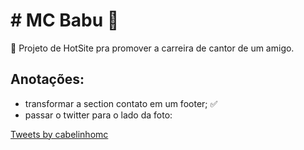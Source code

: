 # # MC Babu :musical_note:
:microphone: Projeto de HotSite pra promover a carreira de cantor de um amigo.


##  Anotações:

- transformar a section contato em um footer; :white_check_mark:
- passar o twitter para o lado da foto:

<a class="twitter-timeline" data-lang="pt" data-width="250" data-height="400" href="https://twitter.com/cabelinhomc?ref_src=twsrc%5Etfw">Tweets by cabelinhomc</a> <script async src="https://platform.twitter.com/widgets.js" charset="utf-8"></script>

